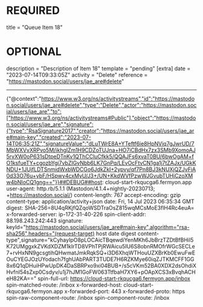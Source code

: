
# REQUIRED
title = "Queue Item 18"
# OPTIONAL
description = "Description of Item 18"
template = "pending"
[extra]
date = "2023-07-14T09:33:05Z"
activity = "Delete"
reference = "https://mastodon.social/users/jae_are#delete"

---
{"@context":"https://www.w3.org/ns/activitystreams","id":"https://mastodon.social/users/jae_are#delete","type":"Delete","actor":"https://mastodon.social/users/jae_are","to":["https://www.w3.org/ns/activitystreams#Public"],"object":"https://mastodon.social/users/jae_are","signature":{"type":"RsaSignature2017","creator":"https://mastodon.social/users/jae_are#main-key","created":"2023-07-14T06:35:21Z","signatureValue":"dLuTWrE8A+YTeftf6ie8HpNViq7gJwrUD/7MbWXVvXRPvo5M/ikhgIZm1H9CDZoTUJna+HO7iCBdHx7zx3SMb9XomoAJ5rvXW0oP631sDtpeDTnKv1QThCCluCfkk5/QQAJFs6xvaT0BU/6bwOgAM+fO1ksfueTY+cgozbYgi7vbZIGvNbb6LK7GnPq/LEvOcFtvCN1ga1j7tZAJx/UGkKNDU+1JUjfLDTSnmidWxbWDCGo6JdkZkI+2ypvy/qf7Pn8BJ3kNUXjQZJvFiA0d33O76u+ybF/HSpwy4cxMyU/J3+/UN+KkdWVfPzwWJGvubTUHjCzoXMw4bNIoCQ1gng=="}}##DEBUG##host: cloud-start-rkqucga6.fermyon.app
user-agent: http.rb/5.1.1 (Mastodon/4.1.4+nightly-20230713; +https://mastodon.social/)
content-length: 767
accept-encoding: gzip
content-type: application/activity+json
date: Fri, 14 Jul 2023 06:35:34 GMT
digest: SHA-256=8U4qRKjfQZqoWSDTraOsZ815wqMCsMoE3flH4Rc4euA=
x-forwarded-server: ip-172-31-40-226
spin-client-addr: 88.198.243.242:443
signature: keyId="https://mastodon.social/users/jae_are#main-key",algorithm="rsa-sha256",headers="(request-target) host date digest content-type",signature="kCyhayIpO8pLOCAicTBqewdiYenMKh6JbBrzTZDtBfBHil5K72UMggxkZVKdXDZM1kIrTD8VPhTPjRWAicu5IU6S8obnRMOfrWGcSECLe7+rvHxNN9gcsgtihQHwmatJmkRqkSQ+i3D6XhqWTHouUZXBrKb0EwuFwEOuCYEGJOzUYodach7fghUAbPART3TUDE7H6RZKMye60iqZJTKMCFF1GG8x6Q1qDHuiHPwUpDK4DaSBRPxo9xi04BUB+/s5cVKm52BA0XDX2dsOhdiXHvfnI54sZxp0Csdyv/u1j7hJM1GoFW063TtfbaH7XY6+pOApXCS3xBvqhACHeH82KA=="
spin-full-url: https://cloud-start-rkqucga6.fermyon.app/inbox
spin-matched-route: /inbox
x-forwarded-host: cloud-start-rkqucga6.fermyon.app
x-forwarded-port: 443
x-forwarded-proto: https
spin-raw-component-route: /inbox
spin-component-route: /inbox

